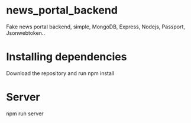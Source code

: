 # news_portal_backend
Fake news portal backend, simple, MongoDB, Express, Nodejs, Passport, Jsonwebtoken..

# Installing dependencies
Download the repository and run npm install

# Server
npm run server
